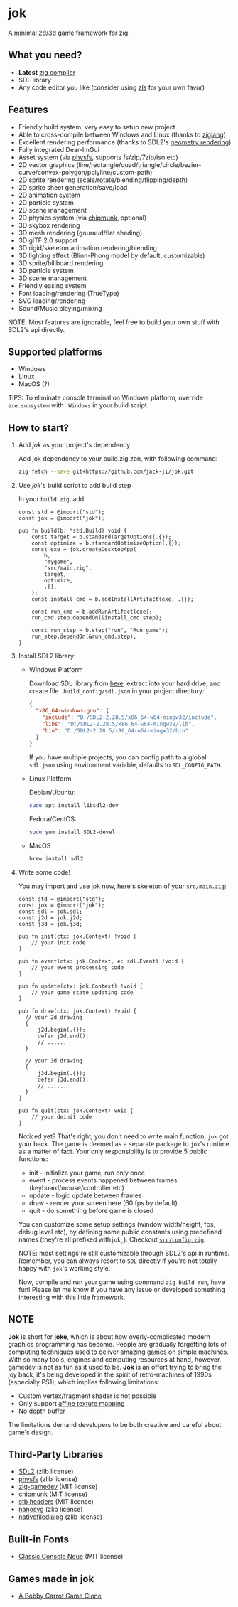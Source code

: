 # jok
A minimal 2d/3d game framework for zig.

## What you need?
* **Latest** [zig compiler](https://ziglang.org/download/)
* SDL library
* Any code editor you like (consider using [zls](https://github.com/zigtools/zls) for your own favor)

## Features
* Friendly build system, very easy to setup new project
* Able to cross-compile between Windows and Linux (thanks to [ziglang](https://ziglang.org))
* Excellent rendering performance (thanks to SDL2's [geometry rendering](https://wiki.libsdl.org/SDL2/SDL_RenderGeometryRaw))
* Fully integrated Dear-ImGui
* Asset system (via [physfs](https://github.com/icculus/physfs), supports fs/zip/7zip/iso etc)
* 2D vector graphics (line/rectangle/quad/triangle/circle/bezier-curve/convex-polygon/polyline/custom-path)
* 2D sprite rendering (scale/rotate/blending/flipping/depth)
* 2D sprite sheet generation/save/load
* 2D animation system
* 2D particle system
* 2D scene management
* 2D physics system (via [chipmunk](https://chipmunk-physics.net/), optional)
* 3D skybox rendering
* 3D mesh rendering (gouraud/flat shading)
* 3D glTF 2.0 support
* 3D rigid/skeleton animation rendering/blending
* 3D lighting effect (Blinn-Phong model by default, customizable)
* 3D sprite/billboard rendering
* 3D particle system
* 3D scene management
* Friendly easing system
* Font loading/rendering (TrueType)
* SVG loading/rendering
* Sound/Music playing/mixing

NOTE: Most features are ignorable, feel free to build your own stuff with SDL2's api directly.

## Supported platforms
* Windows
* Linux
* MacOS (?)

TIPS: To eliminate console terminal on Windows platform, override `exe.subsystem` with `.Windows` in your build script.

## How to start?

1. Add *jok* as your project's dependency

   Add jok dependency to your build.zig.zon, with following command:
    ```bash
    zig fetch --save git+https://github.com/jack-ji/jok.git
    ```

2. Use *jok*'s build script to add build step

    In your `build.zig`, add:
    ```zig
    const std = @import("std");
    const jok = @import("jok");
    
    pub fn build(b: *std.Build) void {
        const target = b.standardTargetOptions(.{});
        const optimize = b.standardOptimizeOption(.{});
        const exe = jok.createDesktopApp(
            b,
            "mygame",
            "src/main.zig",
            target,
            optimize,
            .{},
        );
        const install_cmd = b.addInstallArtifact(exe, .{});
    
        const run_cmd = b.addRunArtifact(exe);
        run_cmd.step.dependOn(&install_cmd.step);
    
        const run_step = b.step("run", "Run game");
        run_step.dependOn(&run_cmd.step);
    }
    ```

3. Install SDL2 library:

    * Windows Platform
    
        Download SDL library from [here](https://libsdl.org/), extract into your hard drive, and create file `.build_config/sdl.json` in your project directory:
        ```json
        {
          "x86_64-windows-gnu": {
            "include": "D:/SDL2-2.28.5/x86_64-w64-mingw32/include",
            "libs": "D:/SDL2-2.28.5/x86_64-w64-mingw32/lib",
            "bin": "D:/SDL2-2.28.5/x86_64-w64-mingw32/bin"
          }
        }
        ```
        If you have multiple projects, you can config path to a global `sdl.json` using environment variable, defaults to `SDL_CONFIG_PATH`.
    
    * Linux Platform
    
        Debian/Ubuntu:
        ```bash
        sudo apt install libsdl2-dev
        ```
    
        Fedora/CentOS:
        ```bash
        sudo yum install SDL2-devel
        ```
    
    * MacOS
    
        ```bash
        brew install sdl2
        ```

4. Write some code!

    You may import and use jok now, here's skeleton of your `src/main.zig`:
    ```zig
    const std = @import("std");
    const jok = @import("jok");
    const sdl = jok.sdl;
    const j2d = jok.j2d;
    const j3d = jok.j3d;
    
    pub fn init(ctx: jok.Context) !void {
        // your init code
    }
    
    pub fn event(ctx: jok.Context, e: sdl.Event) !void {
        // your event processing code
    }
    
    pub fn update(ctx: jok.Context) !void {
        // your game state updating code
    }
    
    pub fn draw(ctx: jok.Context) !void {
      // your 2d drawing
      {
          j2d.begin(.{});
          defer j2d.end();
          // ......
      }
    
      // your 3d drawing
      {
          j3d.begin(.{});
          defer j3d.end();
          // ......
      }
    }
    
    pub fn quit(ctx: jok.Context) void {
        // your deinit code
    }
    ```
    
    Noticed yet? That's right, you don't need to write main function, `jok` got your back.
    The game is deemed as a separate package to `jok`'s runtime as a matter of fact.  Your
    only responsibility is to provide 5 public functions: 
    * init - initialize your game, run only once
    * event - process events happened between frames (keyboard/mouse/controller etc)
    * update - logic update between frames
    * draw - render your screen here (60 fps by default)
    * quit - do something before game is closed
    
    You can customize some setup settings (window width/height, fps, debug level etc), by 
    defining some public constants using predefined names (they're all prefixed with`jok_`).
    Checkout [`src/config.zig`](https://github.com/Jack-Ji/jok/blob/main/src/config.zig).

    NOTE: most settings're still customizable through SDL2's api in runtime. Remember, you can always
    resort to `SDL` directly if you're not totally happy with `jok`'s working style.
    
    Now, compile and run your game using command `zig build run`, have fun!
    Please let me know if you have any issue or developed something interesting with this little framework.

## NOTE
**Jok** is short for **joke**, which is about how overly-complicated modern graphics programming has become.
People are gradually forgetting lots of computing techniques used to deliver amazing games on simple machines.
With so many tools, engines and computing resources at hand, however, gamedev is not as fun as it used to be. 
**Jok** is an offort trying to bring the joy back, it's being developed in the spirit of retro-machines of
1990s (especially PS1), which implies following limitations:

* Custom vertex/fragment shader is not possible
* Only support [affine texture mapping](https://en.wikipedia.org/wiki/Texture_mapping#Affine_texture_mapping)
* No [depth buffer](https://en.wikipedia.org/wiki/Z-buffering)

The limitations demand developers to be both creative and careful about game's design.

## Third-Party Libraries
* [SDL2](https://www.libsdl.org) (zlib license)
* [physfs](https://github.com/icculus/physfs) (zlib license)
* [zig-gamedev](https://github.com/zig-gamedev/zig-gamedev) (MIT license)
* [chipmunk](https://chipmunk-physics.net/) (MIT license)
* [stb headers](https://github.com/nothings/stb) (MIT license)
* [nanosvg](https://github.com/memononen/nanosvg) (zlib license)
* [nativefiledialog](https://github.com/mlabbe/nativefiledialog) (zlib license)

## Built-in Fonts
* [Classic Console Neue](http://webdraft.hu/fonts/classic-console/) (MIT license)

## Games made in jok
* [A Bobby Carrot Game Clone](https://github.com/TheWaWaR/bobby-carrot)
